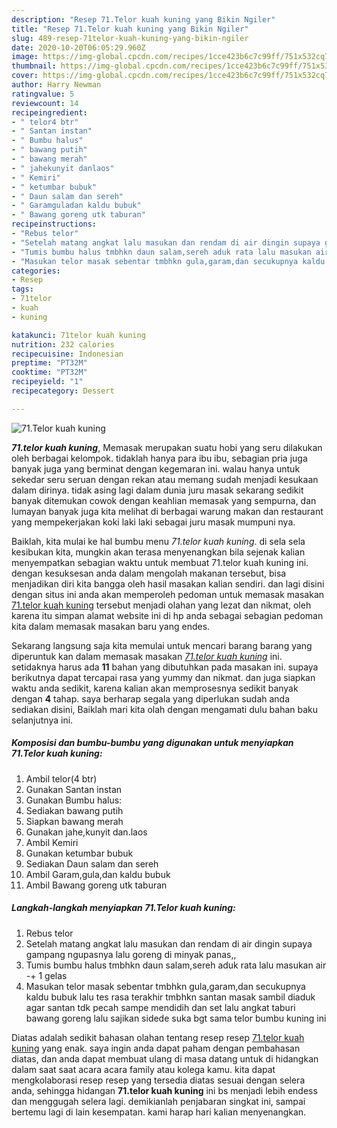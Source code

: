 ```yaml
---
description: "Resep 71.Telor kuah kuning yang Bikin Ngiler"
title: "Resep 71.Telor kuah kuning yang Bikin Ngiler"
slug: 489-resep-71telor-kuah-kuning-yang-bikin-ngiler
date: 2020-10-20T06:05:29.960Z
image: https://img-global.cpcdn.com/recipes/1cce423b6c7c99ff/751x532cq70/71telor-kuah-kuning-foto-resep-utama.jpg
thumbnail: https://img-global.cpcdn.com/recipes/1cce423b6c7c99ff/751x532cq70/71telor-kuah-kuning-foto-resep-utama.jpg
cover: https://img-global.cpcdn.com/recipes/1cce423b6c7c99ff/751x532cq70/71telor-kuah-kuning-foto-resep-utama.jpg
author: Harry Newman
ratingvalue: 5
reviewcount: 14
recipeingredient:
- " telor4 btr"
- " Santan instan"
- " Bumbu halus"
- " bawang putih"
- " bawang merah"
- " jahekunyit danlaos"
- " Kemiri"
- " ketumbar bubuk"
- " Daun salam dan sereh"
- " Garamguladan kaldu bubuk"
- " Bawang goreng utk taburan"
recipeinstructions:
- "Rebus telor"
- "Setelah matang angkat lalu masukan dan rendam di air dingin supaya gampang ngupasnya lalu goreng di minyak panas,,"
- "Tumis bumbu halus tmbhkn daun salam,sereh aduk rata lalu masukan air -+ 1 gelas"
- "Masukan telor masak sebentar tmbhkn gula,garam,dan secukupnya kaldu bubuk lalu tes rasa terakhir tmbhkn santan masak sambil diaduk agar santan tdk pecah sampe mendidih dan set lalu angkat taburi bawang goreng lalu sajikan sidede suka bgt sama telor bumbu kuning ini"
categories:
- Resep
tags:
- 71telor
- kuah
- kuning

katakunci: 71telor kuah kuning 
nutrition: 232 calories
recipecuisine: Indonesian
preptime: "PT32M"
cooktime: "PT32M"
recipeyield: "1"
recipecategory: Dessert

---
```



![71.Telor kuah kuning](https://img-global.cpcdn.com/recipes/1cce423b6c7c99ff/751x532cq70/71telor-kuah-kuning-foto-resep-utama.jpg)

<b><i>71.telor kuah kuning</i></b>, Memasak merupakan suatu hobi yang seru dilakukan oleh berbagai kelompok. tidaklah hanya para ibu ibu, sebagian pria juga banyak juga yang berminat dengan kegemaran ini. walau hanya untuk sekedar seru seruan dengan rekan atau memang sudah menjadi kesukaan dalam dirinya. tidak asing lagi dalam dunia juru masak sekarang sedikit banyak ditemukan cowok dengan keahlian memasak yang sempurna, dan lumayan banyak juga kita melihat di berbagai warung makan dan restaurant yang mempekerjakan koki laki laki sebagai juru masak mumpuni nya.



Baiklah, kita mulai ke hal bumbu menu <i>71.telor kuah kuning</i>. di sela sela kesibukan kita, mungkin akan terasa menyenangkan bila sejenak kalian menyempatkan sebagian waktu untuk membuat 71.telor kuah kuning ini. dengan kesuksesan anda dalam mengolah makanan tersebut, bisa menjadikan diri kita bangga oleh hasil masakan kalian sendiri. dan lagi disini dengan situs ini anda akan memperoleh pedoman untuk memasak masakan <u>71.telor kuah kuning</u> tersebut menjadi olahan yang lezat dan nikmat, oleh karena itu simpan alamat website ini di hp anda sebagai sebagian pedoman kita dalam memasak masakan baru yang endes.


Sekarang langsung saja kita memulai untuk mencari barang barang yang diperuntuk kan dalam memasak masakan <u><i>71.telor kuah kuning</i></u> ini. setidaknya harus ada <b>11</b> bahan yang dibutuhkan pada masakan ini. supaya berikutnya dapat tercapai rasa yang yummy dan nikmat. dan juga siapkan waktu anda sedikit, karena kalian akan memprosesnya sedikit banyak dengan <b>4</b> tahap. saya berharap segala yang diperlukan sudah anda sediakan disini, Baiklah mari kita olah dengan mengamati dulu bahan baku selanjutnya ini.

<!--inarticleads1-->

##### Komposisi dan bumbu-bumbu yang digunakan untuk menyiapkan 71.Telor kuah kuning:

1. Ambil  telor(4 btr)
1. Gunakan  Santan instan
1. Gunakan  Bumbu halus:
1. Sediakan  bawang putih
1. Siapkan  bawang merah
1. Gunakan  jahe,kunyit dan.laos
1. Ambil  Kemiri
1. Gunakan  ketumbar bubuk
1. Sediakan  Daun salam dan sereh
1. Ambil  Garam,gula,dan kaldu bubuk
1. Ambil  Bawang goreng utk taburan




<!--inarticleads2-->

##### Langkah-langkah menyiapkan 71.Telor kuah kuning:

1. Rebus telor
1. Setelah matang angkat lalu masukan dan rendam di air dingin supaya gampang ngupasnya lalu goreng di minyak panas,,
1. Tumis bumbu halus tmbhkn daun salam,sereh aduk rata lalu masukan air -+ 1 gelas
1. Masukan telor masak sebentar tmbhkn gula,garam,dan secukupnya kaldu bubuk lalu tes rasa terakhir tmbhkn santan masak sambil diaduk agar santan tdk pecah sampe mendidih dan set lalu angkat taburi bawang goreng lalu sajikan sidede suka bgt sama telor bumbu kuning ini




Diatas adalah sedikit bahasan olahan tentang resep resep <u>71.telor kuah kuning</u> yang enak. saya ingin anda dapat paham dengan pembahasan diatas, dan anda dapat membuat ulang di masa datang untuk di hidangkan dalam saat saat acara acara family atau kolega kamu. kita dapat mengkolaborasi resep resep yang tersedia diatas sesuai dengan selera anda, sehingga hidangan <b>71.telor kuah kuning</b> ini bs menjadi lebih endess dan menggugah selera lagi. demikianlah penjabaran singkat ini, sampai bertemu lagi di lain kesempatan. kami harap hari kalian menyenangkan.
